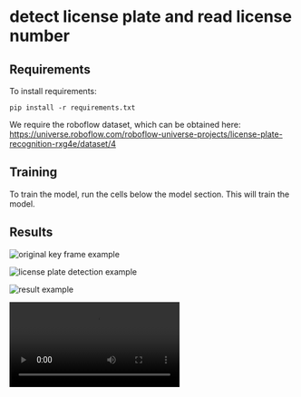 # detect license plate and read license number

## Requirements

To install requirements:

```setup
pip install -r requirements.txt
```

We require the roboflow dataset, which can be obtained here: https://universe.roboflow.com/roboflow-universe-projects/license-plate-recognition-rxg4e/dataset/4

## Training

To train the model, run the cells below the model section. This will train the model.

## Results

![original key frame example](https://drive.google.com/uc?id=1MZwtemJjdh7C28oBFEs5bIMqP76iS-l8)

![license plate detection example](https://drive.google.com/uc?id=1iXmi9Ucp_0s1m8ZdPy4R_cPVN0sw2eub)

![result example](https://drive.google.com/uc?id=1HjzvnJ_zlUR32gJsksTMeIoxj0DyNuJu)

![video result](output_video.mpeg)

